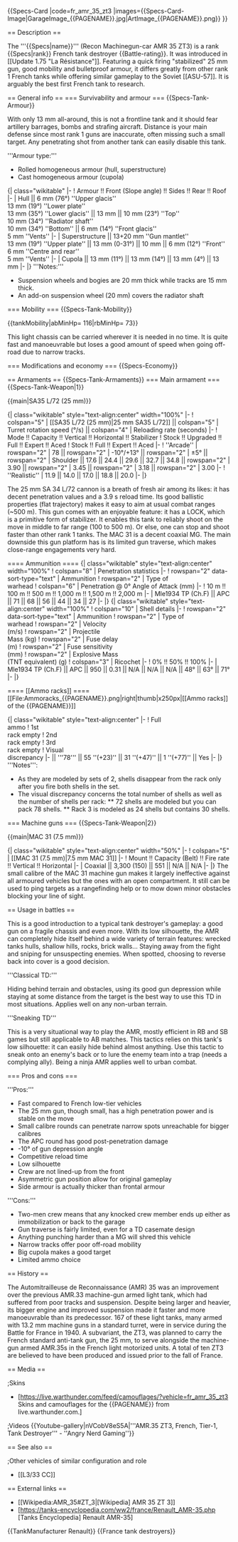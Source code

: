 {{Specs-Card
|code=fr_amr_35_zt3
|images={{Specs-Card-Image|GarageImage_{{PAGENAME}}.jpg|ArtImage\_{{PAGENAME}}.png}}
}}

== Description ==

<!-- ''In the description, the first part should be about the history of the creation and combat usage of the vehicle, as well as its key features. In the second part, tell the reader about the ground vehicle in the game. Insert a screenshot of the vehicle, so that if the novice player does not remember the vehicle by name, he will immediately understand what kind of vehicle the article is talking about.'' -->

The '''{{Specs|name}}''' (Recon Machinegun-car AMR 35 ZT3) is a rank {{Specs|rank}} French tank destroyer {{Battle-rating}}. It was introduced in [[Update 1.75 "La Résistance"]]. Featuring a quick firing "stabilized" 25 mm gun, good mobility and bulletproof armour, it differs greatly from other rank 1 French tanks while offering similar gameplay to the Soviet [[ASU-57]]. It is arguably the best first French tank to research.

== General info ==
=== Survivability and armour ===
{{Specs-Tank-Armour}}

<!-- ''Describe armour protection. Note the most well protected and key weak areas. Appreciate the layout of modules as well as the number and location of crew members. Is the level of armour protection sufficient, is the placement of modules helpful for survival in combat? If necessary use a visual template to indicate the most secure and weak zones of the armour.'' -->

With only 13 mm all-around, this is not a frontline tank and it should fear artillery barrages, bombs and strafing aircraft. Distance is your main defense since most rank 1 guns are inaccurate, often missing such a small target. Any penetrating shot from another tank can easily disable this tank.

'''Armour type:'''

- Rolled homogeneous armour (hull, superstructure)
- Cast homogeneous armour (cupola)

{| class="wikitable"
|-
! Armour !! Front (Slope angle) !! Sides !! Rear !! Roof
|-
| Hull || 6 mm (76°) ''Upper glacis'' <br> 13 mm (19°) ''Lower plate'' <br> 13 mm (35°) ''Lower glacis'' || 13 mm || 10 mm (23°) ''Top'' <br> 10 mm (34°) ''Radiator shaft'' <br> 10 mm (34°) ''Bottom'' || 6 mm (14°) ''Front glacis'' <br> 5 mm ''Vents''
|-
| Superstructure || 13+20 mm ''Gun mantlet'' <br> 13 mm (19°) ''Upper plate'' || 13 mm (0-31°) || 10 mm || 6 mm (12°) ''Front'' <br> 6 mm ''Centre and rear'' <br> 5 mm ''Vents''
|-
| Cupola || 13 mm (11°) || 13 mm (14°) || 13 mm (4°) || 13 mm
|-
|}
'''Notes:'''

- Suspension wheels and bogies are 20 mm thick while tracks are 15 mm thick.
- An add-on suspension wheel (20 mm) covers the radiator shaft

=== Mobility ===
{{Specs-Tank-Mobility}}

<!-- ''Write about the mobility of the ground vehicle. Estimate the specific power and manoeuvrability, as well as the maximum speed forwards and backwards.'' -->

{{tankMobility|abMinHp= 116|rbMinHp= 73}}

This light chassis can be carried wherever it is needed in no time. It is quite fast and manoeuvrable but loses a good amount of speed when going off-road due to narrow tracks.

=== Modifications and economy ===
{{Specs-Economy}}

== Armaments ==
{{Specs-Tank-Armaments}}
=== Main armament ===
{{Specs-Tank-Weapon|1}}

<!-- ''Give the reader information about the characteristics of the main gun. Assess its effectiveness in a battle based on the reloading speed, ballistics and the power of shells. Do not forget about the flexibility of the fire, that is how quickly the cannon can be aimed at the target, open fire on it and aim at another enemy. Add a link to the main article on the gun: <code><nowiki>{{main|Name of the weapon}}</nowiki></code>. Describe in general terms the ammunition available for the main gun. Give advice on how to use them and how to fill the ammunition storage.'' -->

{{main|SA35 L/72 (25 mm)}}

{| class="wikitable" style="text-align:center" width="100%"
|-
! colspan="5" | [[SA35 L/72 (25 mm)|25 mm SA35 L/72]] || colspan="5" | Turret rotation speed (°/s) || colspan="4" | Reloading rate (seconds)
|-
! Mode !! Capacity !! Vertical !! Horizontal !! Stabilizer
! Stock !! Upgraded !! Full !! Expert !! Aced
! Stock !! Full !! Expert !! Aced
|-
! ''Arcade''
| rowspan="2" | 78 || rowspan="2" | -10°/+13° || rowspan="2" | ±5° || rowspan="2" | Shoulder || 17.6 || 24.4 || 29.6 || 32.7 || 34.8 || rowspan="2" | 3.90 || rowspan="2" | 3.45 || rowspan="2" | 3.18 || rowspan="2" | 3.00
|-
! ''Realistic''
| 11.9 || 14.0 || 17.0 || 18.8 || 20.0
|-
|}

The 25 mm SA 34 L/72 cannon is a breath of fresh air among its likes: it has decent penetration values and a 3.9 s reload time. Its good ballistic properties (flat trajectory) makes it easy to aim at usual combat ranges (~500 m). This gun comes with an enjoyable feature: it has a LOCK, which is a primitive form of stabilizer. It enables this tank to reliably shoot on the move in middle to far range (100 to 500 m). Or else, one can stop and shoot faster than other rank 1 tanks. The MAC 31 is a decent coaxial MG. The main downside this gun platform has is its limited gun traverse, which makes close-range engagements very hard.

==== Ammunition ====
{| class="wikitable" style="text-align:center" width="100%"
! colspan="8" | Penetration statistics
|-
! rowspan="2" data-sort-type="text" | Ammunition
! rowspan="2" | Type of<br>warhead
! colspan="6" | Penetration @ 0° Angle of Attack (mm)
|-
! 10 m !! 100 m !! 500 m !! 1,000 m !! 1,500 m !! 2,000 m
|-
| Mle1934 TP (Ch.F) || APC || 71 || 68 || 56 || 44 || 34 || 27
|-
|}
{| class="wikitable" style="text-align:center" width="100%"
! colspan="10" | Shell details
|-
! rowspan="2" data-sort-type="text" | Ammunition
! rowspan="2" | Type of<br>warhead
! rowspan="2" | Velocity<br>(m/s)
! rowspan="2" | Projectile<br>Mass (kg)
! rowspan="2" | Fuse delay<br>(m)
! rowspan="2" | Fuse sensitivity<br>(mm)
! rowspan="2" | Explosive Mass<br>(TNT equivalent) (g)
! colspan="3" | Ricochet
|-
! 0% !! 50% !! 100%
|-
| Mle1934 TP (Ch.F) || APC || 950 || 0.31 || N/A || N/A || N/A || 48° || 63° || 71°
|-
|}

==== [[Ammo racks]] ====
[[File:Ammoracks_{{PAGENAME}}.png|right|thumb|x250px|[[Ammo racks]] of the {{PAGENAME}}]]

<!-- '''Last updated: 2.1.0.94''' -->

{| class="wikitable" style="text-align:center"
|-
! Full<br>ammo
! 1st<br>rack empty
! 2nd<br>rack empty
! 3rd<br>rack empty
! Visual<br>discrepancy
|-
|| '''78''' || 55&nbsp;''(+23)'' || 31&nbsp;''(+47)'' || 1&nbsp;''(+77)'' || Yes
|-
|}
'''Notes''':

- As they are modeled by sets of 2, shells disappear from the rack only after you fire both shells in the set.
- The visual discrepancy concerns the total number of shells as well as the number of shells per rack:
  ** 72 shells are modeled but you can pack 78 shells.
  ** Rack 3 is modeled as 24 shells but contains 30 shells.

=== Machine guns ===
{{Specs-Tank-Weapon|2}}

<!-- ''Offensive and anti-aircraft machine guns not only allow you to fight some aircraft but also are effective against lightly armoured vehicles. Evaluate machine guns and give recommendations on its use.'' -->

{{main|MAC 31 (7.5 mm)}}

{| class="wikitable" style="text-align:center" width="50%"
|-
! colspan="5" | [[MAC 31 (7.5 mm)|7.5 mm MAC 31]]
|-
! Mount !! Capacity (Belt) !! Fire rate !! Vertical !! Horizontal
|-
| Coaxial || 3,300 (150) || 551 || N/A || N/A
|-
|}
The small calibre of the MAC 31 machine gun makes it largely ineffective against all armoured vehicles but the ones with an open compartment. It still can be used to ping targets as a rangefinding help or to mow down minor obstacles blocking your line of sight.

== Usage in battles ==

<!-- ''Describe the tactics of playing in the vehicle, the features of using vehicles in the team and advice on tactics. Refrain from creating a "guide" - do not impose a single point of view but instead give the reader food for thought. Describe the most dangerous enemies and give recommendations on fighting them. If necessary, note the specifics of the game in different modes (AB, RB, SB).'' -->

This is a good introduction to a typical tank destroyer's gameplay: a good gun on a fragile chassis and even more. With its low silhouette, the AMR can completely hide itself behind a wide variety of terrain features: wrecked tanks hulls, shallow hills, rocks, brick walls... Staying away from the fight and sniping for unsuspecting enemies. When spotted, choosing to reverse back into cover is a good decision.

'''Classical TD:'''

Hiding behind terrain and obstacles, using its good gun depression while staying at some distance from the target is the best way to use this TD in most situations. Applies well on any non-urban terrain.

'''Sneaking TD'''

This is a very situational way to play the AMR, mostly efficient in RB and SB games but still applicable to AB matches. This tactics relies on this tank's low silhouette: it can easily hide behind almost anything. Use this tactic to sneak onto an enemy's back or to lure the enemy team into a trap (needs a complying ally). Being a ninja AMR applies well to urban combat.

=== Pros and cons ===

<!-- ''Summarise and briefly evaluate the vehicle in terms of its characteristics and combat effectiveness. Mark its pros and cons in a bulleted list. Try not to use more than 6 points for each of the characteristics. Avoid using categorical definitions such as "bad", "good" and the like - use substitutions with softer forms such as "inadequate" and "effective".'' -->

'''Pros:'''

- Fast compared to French low-tier vehicles
- The 25 mm gun, though small, has a high penetration power and is stable on the move
- Small calibre rounds can penetrate narrow spots unreachable for bigger calibres
- The APC round has good post-penetration damage
- -10° of gun depression angle
- Competitive reload time
- Low silhouette
- Crew are not lined-up from the front
- Asymmetric gun position allow for original gameplay
- Side armour is actually thicker than frontal armour

'''Cons:'''

- Two-men crew means that any knocked crew member ends up either as immobilization or back to the garage
- Gun traverse is fairly limited, even for a TD casemate design
- Anything punching harder than a MG will shred this vehicle
- Narrow tracks offer poor off-road mobility
- Big cupola makes a good target
- Limited ammo choice

== History ==

<!-- ''Describe the history of the creation and combat usage of the vehicle in more detail than in the introduction. If the historical reference turns out to be too long, take it to a separate article, taking a link to the article about the vehicle and adding a block "/History" (example: <nowiki>https://wiki.warthunder.com/(Vehicle-name)/History</nowiki>) and add a link to it here using the <code>main</code> template. Be sure to reference text and sources by using <code><nowiki><ref></ref></nowiki></code>, as well as adding them at the end of the article with <code><nowiki><references /></nowiki></code>. This section may also include the vehicle's dev blog entry (if applicable) and the in-game encyclopedia description (under <code><nowiki>=== In-game description ===</nowiki></code>, also if applicable).'' -->

The Automitrailleuse de Reconnaissance (AMR) 35 was an improvement over the previous AMR.33 machine-gun armed light tank, which had suffered from poor tracks and suspension. Despite being larger and heavier, its bigger engine and improved suspension made it faster and more manoeuvrable than its predecessor. 167 of these light tanks, many armed with 13.2 mm machine guns in a standard turret, were in service during the Battle for France in 1940. A subvariant, the ZT3, was planned to carry the French standard anti-tank gun, the 25 mm, to serve alongside the machine-gun armed AMR.35s in the French light motorized units. A total of ten ZT3 are believed to have been produced and issued prior to the fall of France.

== Media ==

<!-- ''Excellent additions to the article would be video guides, screenshots from the game, and photos.'' -->

;Skins

- [https://live.warthunder.com/feed/camouflages/?vehicle=fr_amr_35_zt3 Skins and camouflages for the {{PAGENAME}} from live.warthunder.com.]

;Videos
{{Youtube-gallery|nVCobV8eS5A|'''AMR.35 ZT3, French, Tier-1, Tank Destroyer''' - ''Angry Nerd Gaming''}}

== See also ==

<!-- ''Links to the articles on the War Thunder Wiki that you think will be useful for the reader, for example:''
* ''reference to the series of the vehicles;''
* ''links to approximate analogues of other nations and research trees.'' -->

;Other vehicles of similar configuration and role

- [[L3/33 CC]]

== External links ==

<!-- ''Paste links to sources and external resources, such as:''
* ''topic on the official game forum;''
* ''other literature.'' -->

- [[Wikipedia:AMR_35#ZT_3|[Wikipedia<nowiki>]</nowiki> AMR 35 ZT 3]]
- [https://tanks-encyclopedia.com/ww2/france/Renault_AMR-35.php <nowiki>[Tanks Encyclopedia]</nowiki> Renault AMR-35]

{{TankManufacturer Renault}}
{{France tank destroyers}}

